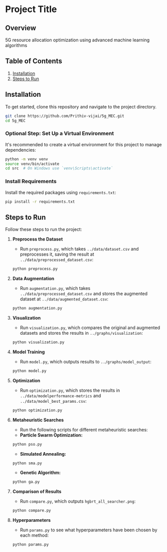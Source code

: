 # Project Title

## Overview

5G resource allocation optimization using advanced machine learning algorithms

## Table of Contents

1. [Installation](#installation)
2. [Steps to Run](#steps-to-run)


## Installation

To get started, clone this repository and navigate to the project directory.

```bash
git clone https://github.com/Prithiv-vijai/5g_MEC.git
cd 5g_MEC
```

### Optional Step: Set Up a Virtual Environment

It's recommended to create a virtual environment for this project to manage dependencies:

```bash
python -m venv venv
source venv/bin/activate
cd src  # On Windows use `venv\Scripts\activate`
```

### Install Requirements

Install the required packages using `requirements.txt`:

```bash
pip install -r requirements.txt
```

## Steps to Run

Follow these steps to run the project:

1. **Preprocess the Dataset**
   - Run `preprocess.py`, which takes `../data/dataset.csv` and preprocesses it, saving the result at `../data/preprocessed_dataset.csv`:

   ```bash
   python preprocess.py
   ```

2. **Data Augmentation**
   - Run `augmentation.py`, which takes `../data/preprocessed_dataset.csv` and stores the augmented dataset at `../data/augmented_dataset.csv`:

   ```bash
   python augmentation.py
   ```

3. **Visualization**
   - Run `visualization.py`, which compares the original and augmented datasets and stores the results in `../graphs/visualization`:

   ```bash
   python visualization.py
   ```

4. **Model Training**
   - Run `model.py`, which outputs results to `../graphs/model_output`:

   ```bash
   python model.py
   ```

5. **Optimization**
   - Run `optimization.py`, which stores the results in `../data/modelperformance-metrics` and `../data/model_best_params.csv`:

   ```bash
   python optimization.py
   ```

6. **Metaheuristic Searches**
   - Run the following scripts for different metaheuristic searches:
   - **Particle Swarm Optimization:**
   ```bash
   python pso.py
   ```
   - **Simulated Annealing:**
   ```bash
   python sma.py
   ```
   - **Genetic Algorithm:**
   ```bash
   python ga.py
   ```

7. **Comparison of Results**
   - Run `compare.py`, which outputs `hgbrt_all_searcher.png`:

   ```bash
   python compare.py
   ```

8. **Hyperparameters**
   - Run `params.py` to see what hyperparameters have been chosen by each method:

   ```bash
   python params.py
   ```


